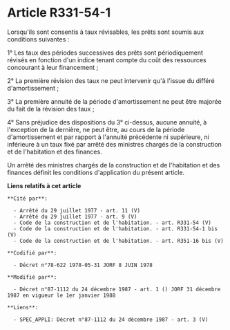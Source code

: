 # Article R331-54-1

Lorsqu'ils sont consentis à taux révisables, les prêts sont soumis aux conditions suivantes :

1° Les taux des périodes successives des prêts sont périodiquement révisés en fonction d'un indice tenant compte du coût des
ressources concourant à leur financement ;

2° La première révision des taux ne peut intervenir qu'à l'issue du différé d'amortissement ;

3° La première annuité de la période d'amortissement ne peut être majorée du fait de la révision des taux ;

4° Sans préjudice des dispositions du 3° ci-dessus, aucune annuité, à l'exception de la dernière, ne peut être, au cours de
la période d'amortissement et par rapport à l'annuité précédente ni supérieure, ni inférieure à un taux fixé par arrêté des
ministres chargés de la construction et de l'habitation et des finances.

Un arrêté des ministres chargés de la construction et de l'habitation et des finances définit les conditions d'application du
présent article.

**Liens relatifs à cet article**

	**Cité par**:

	  - Arrêté du 29 juillet 1977 - art. 11 (V)
	  - Arrêté du 29 juillet 1977 - art. 9 (V)
	  - Code de la construction et de l'habitation. - art. R331-54 (V)
	  - Code de la construction et de l'habitation. - art. R331-54-1 bis (V)
	  - Code de la construction et de l'habitation. - art. R351-16 bis (V)

	**Codifié par**:

	  - Décret n°78-622 1978-05-31 JORF 8 JUIN 1978

	**Modifié par**:

	  - Décret n°87-1112 du 24 décembre 1987 - art. 1 () JORF 31 décembre 1987 en vigueur le 1er janvier 1988

	**Liens**:

	  - SPEC_APPLI: Décret n°87-1112 du 24 décembre 1987 - art. 3 (V)
